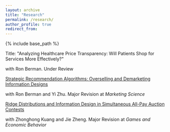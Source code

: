 ```yaml
---
layout: archive
title: "Research"
permalink: /research/
author_profile: true
redirect_from:
---
```


{% include base_path %}

Title: "Analyzing Healthcare Price Transparency: Will Patients Shop for Services More Effectively?"

with Ron Berman. Under Review

[Strategic Recommendation Algorithms: Overselling and Demarketing Information Designs](https://papers.ssrn.com/sol3/papers.cfm?abstract_id=4301489)

with Ron Berman and Yi Zhu. Major Revision at <i>Marketing Science</i>

[Ridge Distributions and Information Design in Simultaneous All-Pay Auction Contests](https://papers.ssrn.com/sol3/papers.cfm?abstract_id=4509403)

with Zhonghong Kuang and Jie Zheng. Major Revision at <i>Games and Economic Behavior</i>
